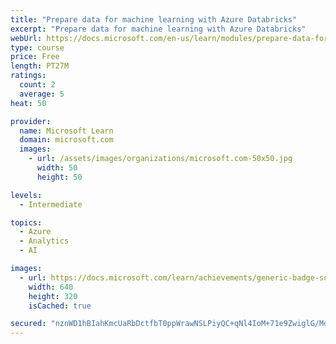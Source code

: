 ```yaml
---
title: "Prepare data for machine learning with Azure Databricks"
excerpt: "Prepare data for machine learning with Azure Databricks"
webUrl: https://docs.microsoft.com/en-us/learn/modules/prepare-data-for-machine-learning-azure-databricks/
type: course
price: Free
length: PT27M
ratings:
  count: 2
  average: 5
heat: 50

provider:
  name: Microsoft Learn
  domain: microsoft.com
  images:
    - url: /assets/images/organizations/microsoft.com-50x50.jpg
      width: 50
      height: 50

levels:
  - Intermediate

topics:
  - Azure
  - Analytics
  - AI

images:
  - url: https://docs.microsoft.com/learn/achievements/generic-badge-social.png
    width: 640
    height: 320
    isCached: true

secured: "nznWD1hBIahKmcUaRbDctfbT0ppWrawNSLPiyQC+qNl4IoM+71e9ZwiglG/Mdg3meIsSFOrbriLeXLFU3sOLjdmPZLtpkKyyfHsOgQBn859bLqtdipZRWKeI3hA+jqkpbJvEQFXO8rTRsSFZYFj2dGl1lHGDGYvx6EwZa/OUeFg8XEYii4Dp3cVs80RsuD1oEQH/qT8i4GxFeDvpeRF7iV83R+Rop4RWZG60Bbg4Cyj6Am+P/p6GTcYQRXefbv4ZJSCMYexa1+3RL3G+urFNubMDShRR0zn1Nkjvw+NjQ33bRAkrSxTv5dYxc1NG6qPdypGKyyNb7Lv7KKgJ1nfuckwR3dr5YBkd3wzcBfXVS4NuTEt2dGJOqdrJ8j5YPjiV/hUdcFScHvifzSSsE1wh1bNg8oolXcnWNmqQcBwad1o=;YLzLMoCNRtc905eScGjzyg=="
---
```


